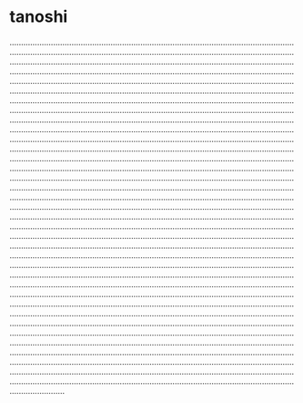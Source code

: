 # tanoshi
........................................................................................................................................................................................................................................................................................................................................................................................................................................................................................................................................................................................................................................................................................................................................................................................................................................................................................................................................................................................................................................................................................................................................................................................................................................................................................................................................................................................................................................................................................................................................................................................................................................................................................................................................................................................................................................................................................................................................................................................................................................................................................................................................................................................................................................................................................................................................................................................................................................................................................................................................................................................................................................................................................................................................................................................................................................................................................................................................................................................................................................................................................................................................................................................................................................................................................................................................................................................................................................................................................................................................................................................................................................................................................................................................................................................................................................................................................................................................................................................................................................................................................................................................................................................................................................................................................................................................................................................................................................................................................................................................................................................................................................................................
